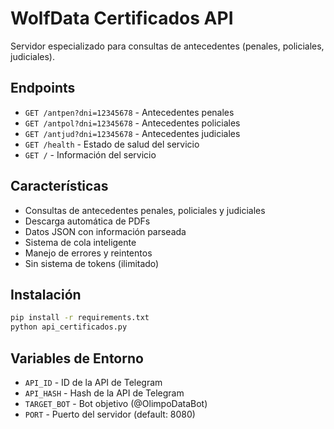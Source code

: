 # WolfData Certificados API

Servidor especializado para consultas de antecedentes (penales, policiales, judiciales).

## Endpoints

- `GET /antpen?dni=12345678` - Antecedentes penales
- `GET /antpol?dni=12345678` - Antecedentes policiales
- `GET /antjud?dni=12345678` - Antecedentes judiciales
- `GET /health` - Estado de salud del servicio
- `GET /` - Información del servicio

## Características

- Consultas de antecedentes penales, policiales y judiciales
- Descarga automática de PDFs
- Datos JSON con información parseada
- Sistema de cola inteligente
- Manejo de errores y reintentos
- Sin sistema de tokens (ilimitado)

## Instalación

```bash
pip install -r requirements.txt
python api_certificados.py
```

## Variables de Entorno

- `API_ID` - ID de la API de Telegram
- `API_HASH` - Hash de la API de Telegram
- `TARGET_BOT` - Bot objetivo (@OlimpoDataBot)
- `PORT` - Puerto del servidor (default: 8080)

